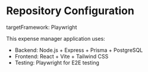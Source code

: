 # Repository Configuration

targetFramework: Playwright

This expense manager application uses:
- Backend: Node.js + Express + Prisma + PostgreSQL
- Frontend: React + Vite + Tailwind CSS
- Testing: Playwright for E2E testing